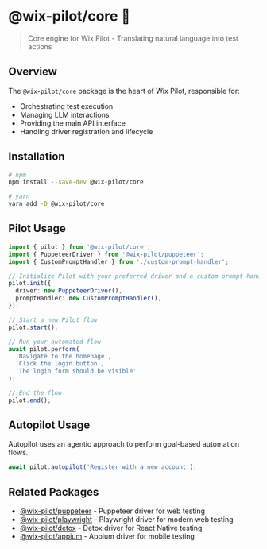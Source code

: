 # @wix-pilot/core 🎯

> Core engine for Wix Pilot - Translating natural language into test actions

## Overview

The `@wix-pilot/core` package is the heart of Wix Pilot, responsible for:
- Orchestrating test execution
- Managing LLM interactions
- Providing the main API interface
- Handling driver registration and lifecycle

## Installation

```bash
# npm
npm install --save-dev @wix-pilot/core

# yarn
yarn add -D @wix-pilot/core
```

## Pilot Usage

```typescript
import { pilot } from '@wix-pilot/core';
import { PuppeteerDriver } from '@wix-pilot/puppeteer';
import { CustomPromptHandler } from './custom-prompt-handler';

// Initialize Pilot with your preferred driver and a custom prompt handler
pilot.init({
  driver: new PuppeteerDriver(),
  promptHandler: new CustomPromptHandler(),
});

// Start a new Pilot flow
pilot.start();

// Run your automated flow
await pilot.perform(
  'Navigate to the homepage',
  'Click the login button',
  'The login form should be visible'
);

// End the flow
pilot.end();
```

## Autopilot Usage

Autopilot uses an agentic approach to perform goal-based automation flows.

```typescript
await pilot.autopilot('Register with a new account');
```

## Related Packages

- [@wix-pilot/puppeteer](../drivers/puppeteer) - Puppeteer driver for web testing
- [@wix-pilot/playwright](../drivers/playwright) - Playwright driver for modern web testing
- [@wix-pilot/detox](../drivers/detox) - Detox driver for React Native testing
- [@wix-pilot/appium](../drivers/appium) - Appium driver for mobile testing
